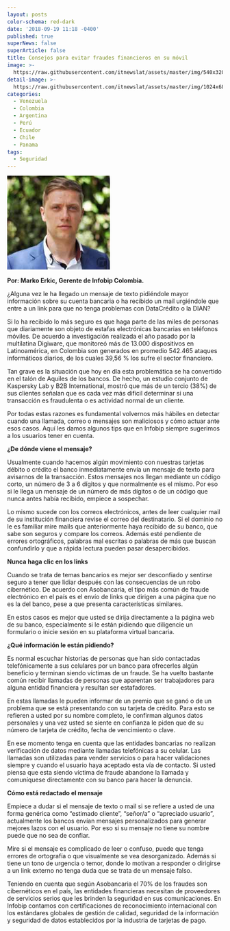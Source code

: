 ```yaml
---
layout: posts
color-schema: red-dark
date: '2018-09-19 11:18 -0400'
published: true
superNews: false
superArticle: false
title: Consejos para evitar fraudes financieros en su móvil
image: >-
  https://raw.githubusercontent.com/itnewslat/assets/master/img/540x320/Celular-en-Mano-p.jpg
detail-image: >-
  https://raw.githubusercontent.com/itnewslat/assets/master/img/1024x680/Celular-en-Mano-g.jpg
categories:
  - Venezuela
  - Colombia
  - Argentina
  - Perú
  - Ecuador
  - Chile
  - Panama
tags:
  - Seguridad
---
```

![](https://raw.githubusercontent.com/itnewslat/assets/master/img/300x300/Marko.jpg)

**Por: Marko Erkic, Gerente de Infobip Colombia.**

¿Alguna vez le ha llegado un mensaje de texto pidiéndole mayor información sobre su cuenta bancaria o ha recibido un mail urgiéndole que entre a un link para que no tenga problemas con DataCrédito o la DIAN?
 
Si lo ha recibido lo más seguro es que haga parte de las miles de personas que diariamente son objeto de estafas electrónicas bancarias en teléfonos móviles. De acuerdo a investigación realizada el año pasado por la multilatina Digiware, que monitoreó más de 13.000 dispositivos en Latinoamérica, en Colombia son generados en promedio 542.465 ataques informáticos diarios, de los cuales 39,56 % los sufre el sector financiero.
 
Tan grave es la situación que hoy en día esta problemática se ha convertido en el talón de Aquiles de los bancos. De hecho, un estudio conjunto de Kaspersky Lab y B2B International, mostró que más de un tercio (38%) de sus clientes señalan que es cada vez más difícil determinar si una transacción es fraudulenta o es actividad normal de un cliente.
 
Por todas estas razones es fundamental volvernos más hábiles en detectar cuando una llamada, correo o mensajes son maliciosos y cómo actuar ante esos casos. Aquí les damos algunos tips que en Infobip siempre sugerimos a los usuarios tener en cuenta. 
 
**¿De dónde viene el mensaje?**
 
Usualmente cuando hacemos algún movimiento con nuestras tarjetas débito o crédito el banco inmediatamente envía un mensaje de texto para avisarnos de la transacción. Estos mensajes nos llegan mediante un código corto, un número de 3 a 6 dígitos y que normalmente es el mismo. Por eso si le llega un mensaje de un número de más dígitos o de un código que nunca antes había recibido, empiece a sospechar. 
 
Lo mismo sucede con los correos electrónicos, antes de leer cualquier mail de su institución financiera revise el correo del destinatario. Si el dominio no le es familiar mire mails que anteriormente haya recibido de su banco, que sabe son seguros y compare los correos. Además esté pendiente de errores ortográficos, palabras mal escritas o palabras de más que buscan confundirlo y que a rápida lectura pueden pasar desapercibidos. 
 
**Nunca haga clic en los links**
 
Cuando se trata de temas bancarios es mejor ser desconfiado y sentirse seguro a tener que lidiar después con las consecuencias de un robo cibernético.  De acuerdo con Asobancaria, el tipo más común de fraude electrónico en el país es el envío de links que dirigen a una página que no es la del banco, pese a que presenta características similares.
 
En estos casos es mejor que usted se dirija directamente a la página web de su banco, especialmente si le están pidiendo que diligencie un formulario o inicie sesión en su plataforma virtual bancaria. 
 
**¿Qué información le están pidiendo?**
 
Es normal escuchar historias de personas que han sido contactadas telefónicamente a sus celulares por un banco para ofrecerles algún beneficio y terminan siendo víctimas de un fraude. Se ha vuelto bastante común recibir llamadas de personas que aparentan ser trabajadores para alguna entidad financiera y resultan ser estafadores. 
 
En estas llamadas le pueden informar de un premio que se ganó o de un problema que se está presentando con su tarjeta de crédito. Para esto se refieren a usted por su nombre completo, le confirman algunos datos personales y una vez usted se siente en confianza le piden que de su número de tarjeta de crédito, fecha de vencimiento o clave. 
 
En ese momento tenga en cuenta que las entidades bancarias no realizan verificación de datos mediante llamadas telefónicas a su celular. Las llamadas son utilizadas para vender servicios o para hacer validaciones siempre y cuando el usuario haya aceptado esta vía de contacto. Si usted piensa que esta siendo víctima de fraude abandone la llamada y comuníquese directamente con su banco para hacer la denuncia. 
 
**Cómo está redactado el mensaje**
 
Empiece a dudar si el mensaje de texto o mail si se refiere a usted de una forma genérica como “estimado cliente”, “señor/a” o “apreciado usuario”, actualmente los bancos envían mensajes personalizados para generar mejores lazos con el usuario. Por eso si su mensaje no tiene su nombre puede que no sea de confiar. 
 
Mire si el mensaje es complicado de leer o confuso, puede que tenga errores de ortografía o que visualmente se vea desorganizado. Además si tiene un tono de urgencia o temor, donde lo motivan a responder o dirigirse a un link externo no tenga duda que se trata de un mensaje falso. 
 
Teniendo en cuenta que según Asobancaria el 70% de los fraudes son cibernéticos en el país, las entidades financieras necesitan de proveedores de servicios serios que les brinden la seguridad en sus comunicaciones. En Infobip contamos con certificaciones de reconocimiento internacional con los estándares globales de gestión de calidad, seguridad de la información y seguridad de datos establecidos por la industria de tarjetas de pago. 
